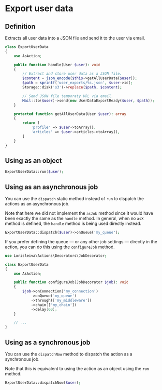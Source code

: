 # Export user data

## Definition

Extracts all user data into a JSON file and send it to the user via email.

```php
class ExportUserData
{
    use AsAction;

    public function handle(User $user): void
    {
        // Extract and store user data as a JSON file.
        $content = json_encode($this->getAllUserData($user));
        $path = sprintf('user_exports/%s.json', $user->id);
        Storage::disk('s3')->replace($path, $content);

        // Send JSON file temporaty URL via email.
        Mail::to($user)->send(new UserDataExportReady($user, $path));
    }

    protected function getAllUserData(User $user): array
    {
        return [
            'profile' => $user->toArray(),
            'articles' => $user->articles->toArray(),
        ]
    }
}
```

## Using as an object

```php
ExportUserData::run($user);
```

## Using as an asynchronous job

You can use the `dispatch` static method instead of `run` to dispatch the actions as an asynchronous job.

Note that here we did not implement the `asJob` method since it would have been exactly the same as the `handle` method. In general, when no `asX` method is defined, the `handle` method is being used directly instead.

```php
ExportUserData::dispatch($user)->onQueue('my_queue');
```

If you prefer defining the queue — or any other job settings — directly in the action, you can do this using the `configureJob` method.

```php
use Lorisleiva\Actions\Decorators\JobDecorator;

class ExportUserData
{
    use AsAction;

    public function configureJob(JobDecorator $job): void
    {
        $job->onConnection('my_connection')
            ->onQueue('my_queue')
            ->through(['my_middleware'])
            ->chain(['my_chain'])
            ->delay(60);
    }

    // ...
}
```

## Using as a synchronous job

You can use the `dispatchNow` method to dispatch the action as a synchronous job.

Note that this is equivalent to using the action as an object using the `run` method.

```php
ExportUserData::dispatchNow($user);
```
